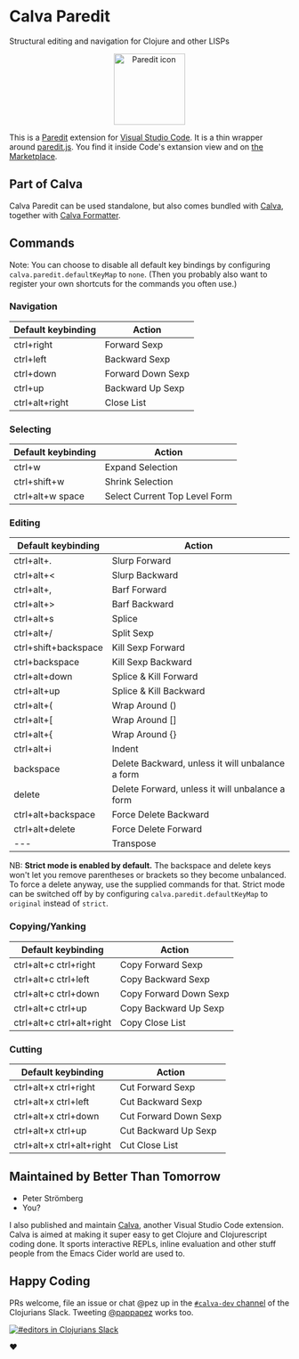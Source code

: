 # Calva Paredit

Structural editing and navigation for Clojure and other LISPs

<p align="center">
<a href="https://marketplace.visualstudio.com/items?itemName=cospaia.paredit-revived"><img width="128px" height="128px" src="https://github.com/PEZ/paredit-for-vscode/raw/master/assets/paredit.png" title="Paredit icon"></img></a>
</p>

This is a [Paredit](http://mumble.net/~campbell/emacs/paredit.el) extension for [Visual Studio Code](https://code.visualstudio.com). It is a thin wrapper around [paredit.js](http://robert.kra.hn/projects/paredit-js). You find it inside Code's extansion view and on [the Marketplace](https://marketplace.visualstudio.com/items?itemName=cospaia.paredit-revived).

## Part of Calva

Calva Paredit can be used standalone, but also comes bundled with [Calva](https://marketplace.visualstudio.com/items?itemName=cospaia.clojure4vscode), together with [Calva Formatter](https://marketplace.visualstudio.com/items?itemName=cospaia.calva-fmt).

## Commands

Note: You can choose to disable all default key bindings by configuring `calva.paredit.defaultKeyMap` to `none`. (Then you probably also want to register your own shortcuts for the commands you often use.)

### Navigation

Default keybinding | Action
------------------ | ------
ctrl+right         | Forward Sexp
ctrl+left          | Backward Sexp
ctrl+down          | Forward Down Sexp
ctrl+up            | Backward Up Sexp
ctrl+alt+right     | Close List

### Selecting

Default keybinding | Action
------------------ | ------
ctrl+w             | Expand Selection
ctrl+shift+w       | Shrink Selection
ctrl+alt+w space   | Select Current Top Level Form

### Editing

Default keybinding | Action
------------------ | ------
ctrl+alt+.         | Slurp Forward
ctrl+alt+<         | Slurp Backward
ctrl+alt+,         | Barf Forward
ctrl+alt+>         | Barf Backward
ctrl+alt+s         | Splice
ctrl+alt+/         | Split Sexp
ctrl+shift+backspace | Kill Sexp Forward
ctrl+backspace     | Kill Sexp Backward
ctrl+alt+down      | Splice & Kill Forward
ctrl+alt+up        | Splice & Kill Backward
ctrl+alt+(         | Wrap Around ()
ctrl+alt+[         | Wrap Around []
ctrl+alt+{         | Wrap Around {}
ctrl+alt+i         | Indent
backspace          | Delete Backward, unless it will unbalance a form
delete             | Delete Forward, unless it will unbalance a form
ctrl+alt+backspace | Force Delete Backward
ctrl+alt+delete    | Force Delete Forward
---                | Transpose

NB: **Strict mode is enabled by default.** The backspace and delete keys won't let you remove parentheses or brackets so they become unbalanced. To force a delete anyway, use the supplied commands for that. Strict mode can be switched off by by configuring `calva.paredit.defaultKeyMap` to `original` instead of `strict`.

### Copying/Yanking

Default keybinding | Action
------------------ | ------
ctrl+alt+c ctrl+right         | Copy Forward Sexp
ctrl+alt+c ctrl+left          | Copy Backward Sexp
ctrl+alt+c ctrl+down          | Copy Forward Down Sexp
ctrl+alt+c ctrl+up            | Copy Backward Up Sexp
ctrl+alt+c ctrl+alt+right     | Copy Close List

### Cutting

Default keybinding | Action
------------------ | ------
ctrl+alt+x ctrl+right         | Cut Forward Sexp
ctrl+alt+x ctrl+left          | Cut Backward Sexp
ctrl+alt+x ctrl+down          | Cut Forward Down Sexp
ctrl+alt+x ctrl+up            | Cut Backward Up Sexp
ctrl+alt+x ctrl+alt+right     | Cut Close List

## Maintained by Better Than Tomorrow

* Peter Strömberg
* You?


I also published and maintain [Calva](https://marketplace.visualstudio.com/items?itemName=cospaia.clojure4vscode), another Visual Studio Code extension. Calva is aimed at making it super easy to get Clojure and Clojurescript coding done. It sports interactive REPLs, inline evaluation and other stuff people from the Emacs Cider world are used to.

## Happy Coding

PRs welcome, file an issue or chat @pez up in the [`#calva-dev` channel](https://clojurians.slack.com/messages/calva-dev/) of the Clojurians Slack. Tweeting [@pappapez](https://twitter.com/pappapez) works too.

[![#editors in Clojurians Slack](https://img.shields.io/badge/clojurians-calva--dev-blue.svg?logo=slack)](https://clojurians.slack.com/messages/calva-dev/)

❤️
